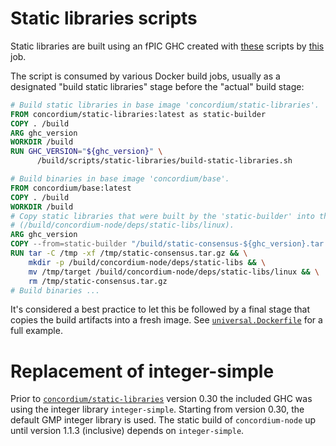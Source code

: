 # Static libraries scripts

Static libraries are built using an fPIC GHC created with
[these](https://gitlab.com/Concordium/devops/-/tree/master/fpic) scripts by
[this](http://jenkins.internal.concordium.com/job/fpic-ghc_jenkinsfile/) job.

The script is consumed by various Docker build jobs, usually as a designated "build static libraries" stage
before the "actual" build stage:

```dockerfile
# Build static libraries in base image 'concordium/static-libraries'.
FROM concordium/static-libraries:latest as static-builder
COPY . /build
ARG ghc_version
WORKDIR /build
RUN GHC_VERSION="${ghc_version}" \
      /build/scripts/static-libraries/build-static-libraries.sh

# Build binaries in base image 'concordium/base'.
FROM concordium/base:latest
COPY . /build
WORKDIR /build
# Copy static libraries that were built by the 'static-builder' into the correct place
# (/build/concordium-node/deps/static-libs/linux).
ARG ghc_version
COPY --from=static-builder "/build/static-consensus-${ghc_version}.tar.gz" /tmp/static-consensus.tar.gz
RUN tar -C /tmp -xf /tmp/static-consensus.tar.gz && \
    mkdir -p /build/concordium-node/deps/static-libs && \
    mv /tmp/target /build/concordium-node/deps/static-libs/linux && \
    rm /tmp/static-consensus.tar.gz
# Build binaries ...
```

It's considered a best practice to let this be followed by a final stage that copies the build artifacts into a fresh image.
See [`universal.Dockerfile`](../docker/universal.Dockerfile) for a full example.

# Replacement of integer-simple

Prior to [`concordium/static-libraries`](https://hub.docker.com/r/concordium/static-libraries/tags) version 0.30
the included GHC was using the integer library `integer-simple`.
Starting from version 0.30, the default GMP integer library is used.
The static build of `concordium-node` up until version 1.1.3 (inclusive) depends on `integer-simple`.
